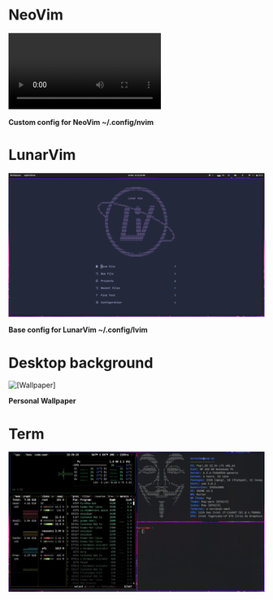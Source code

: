 # NeoVim

<!--![[Nvim Confi]](https://github.com/francosalvucci14/my_dots/blob/main/.assets/NvimComplete.png)-->

![[Nvim video config]](https://github.com/francosalvucci14/my_dots/blob/main/.assets/nvim.mkv)

**Custom config for NeoVim ~/.config/nvim**

<!--After this, I switched to [LazyVim](https://github.com/LazyVim/LazyVim/tree/main) (and for now I use the preset configuration, then maybe I will change)-->

# LunarVim

![[Lvim config]](https://github.com/francosalvucci14/my_dots/blob/main/.assets/Lvim.png)

**Base config for LunarVim ~/.config/lvim**

# Desktop background

![[Wallpaper]](https://github.com/francosalvucci14/my_dots/blob/main/.assets/wallpaper.png)

**Personal Wallpaper**

# Term

![[Term]](https://github.com/francosalvucci14/my_dots/blob/main/.assets/Term.png)
